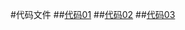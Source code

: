 #代码文件
##[代码01](https://github.com/rrtcc/computationalphysics_N2014301020162/blob/master/exercise07/%E4%BB%A3%E7%A0%8101.py)
##[代码02](https://github.com/rrtcc/computationalphysics_N2014301020162/blob/master/exercise07/%E4%BB%A3%E7%A0%8103.py)
##[代码03]()
